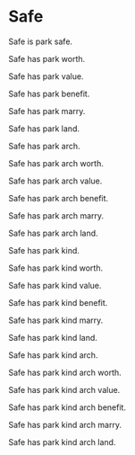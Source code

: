 # Safe

Safe is park safe.

Safe has park worth.

Safe has park value.

Safe has park benefit.

Safe has park marry.

Safe has park land.

Safe has park arch.

Safe has park arch worth.

Safe has park arch value.

Safe has park arch benefit.

Safe has park arch marry.

Safe has park arch land.

Safe has park kind.

Safe has park kind worth.

Safe has park kind value.

Safe has park kind benefit.

Safe has park kind marry.

Safe has park kind land.

Safe has park kind arch.

Safe has park kind arch worth.

Safe has park kind arch value.

Safe has park kind arch benefit.

Safe has park kind arch marry.

Safe has park kind arch land.